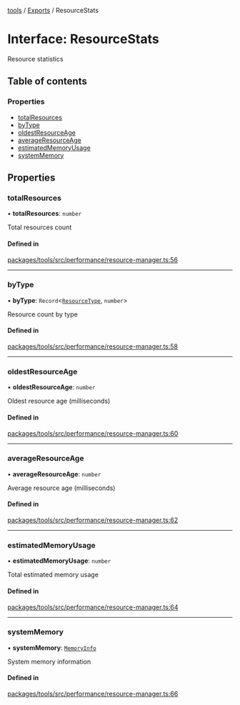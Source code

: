 <!-- 
 ⚠️  AUTO-GENERATED FILE - DO NOT EDIT MANUALLY
 This file is automatically generated by scripts/docs-generator.js
 To make changes, edit the source TypeScript files or update the generator script
-->

[tools](../../) / [Exports](../modules) / ResourceStats

# Interface: ResourceStats

Resource statistics

## Table of contents

### Properties

- [totalResources](ResourceStats#totalresources)
- [byType](ResourceStats#bytype)
- [oldestResourceAge](ResourceStats#oldestresourceage)
- [averageResourceAge](ResourceStats#averageresourceage)
- [estimatedMemoryUsage](ResourceStats#estimatedmemoryusage)
- [systemMemory](ResourceStats#systemmemory)

## Properties

### totalResources

• **totalResources**: `number`

Total resources count

#### Defined in

[packages/tools/src/performance/resource-manager.ts:56](https://github.com/woojubb/robota/blob/7a734e73a51e339148a398f7b885cf8701441118/packages/tools/src/performance/resource-manager.ts#L56)

___

### byType

• **byType**: `Record`\<[`ResourceType`](../modules#resourcetype), `number`\>

Resource count by type

#### Defined in

[packages/tools/src/performance/resource-manager.ts:58](https://github.com/woojubb/robota/blob/7a734e73a51e339148a398f7b885cf8701441118/packages/tools/src/performance/resource-manager.ts#L58)

___

### oldestResourceAge

• **oldestResourceAge**: `number`

Oldest resource age (milliseconds)

#### Defined in

[packages/tools/src/performance/resource-manager.ts:60](https://github.com/woojubb/robota/blob/7a734e73a51e339148a398f7b885cf8701441118/packages/tools/src/performance/resource-manager.ts#L60)

___

### averageResourceAge

• **averageResourceAge**: `number`

Average resource age (milliseconds)

#### Defined in

[packages/tools/src/performance/resource-manager.ts:62](https://github.com/woojubb/robota/blob/7a734e73a51e339148a398f7b885cf8701441118/packages/tools/src/performance/resource-manager.ts#L62)

___

### estimatedMemoryUsage

• **estimatedMemoryUsage**: `number`

Total estimated memory usage

#### Defined in

[packages/tools/src/performance/resource-manager.ts:64](https://github.com/woojubb/robota/blob/7a734e73a51e339148a398f7b885cf8701441118/packages/tools/src/performance/resource-manager.ts#L64)

___

### systemMemory

• **systemMemory**: [`MemoryInfo`](MemoryInfo)

System memory information

#### Defined in

[packages/tools/src/performance/resource-manager.ts:66](https://github.com/woojubb/robota/blob/7a734e73a51e339148a398f7b885cf8701441118/packages/tools/src/performance/resource-manager.ts#L66)
